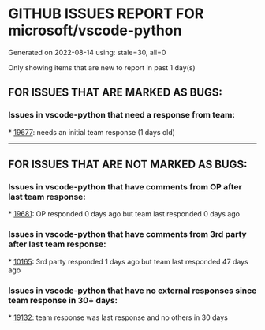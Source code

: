 
# GITHUB ISSUES REPORT FOR microsoft/vscode-python


Generated on 2022-08-14 using: stale=30, all=0


Only showing items that are new to report in past 1 day(s)


## FOR ISSUES THAT ARE MARKED AS BUGS:


### Issues in vscode-python that need a response from team:


\* [19677](https://github.com/microsoft/vscode-python/issues/19677 "Python Debug Console: Shell integration failed to activate"): needs an initial team response (1 days old)

---

## FOR ISSUES THAT ARE NOT MARKED AS BUGS:


### Issues in vscode-python that have comments from OP after last team response:


\* [19681](https://github.com/microsoft/vscode-python/issues/19681 "`codeActionsOnSave` `&quot;source.fixAll&quot;` removes used imports"): OP responded 0 days ago but team last responded 0 days ago

### Issues in vscode-python that have comments from 3rd party after last team response:


\* [10165](https://github.com/microsoft/vscode-python/issues/10165 "Fix environment-dependent git pre-commit hooks"): 3rd party responded 1 days ago but team last responded 47 days ago

### Issues in vscode-python that have no external responses since team response in 30+ days:


\* [19132](https://github.com/microsoft/vscode-python/issues/19132 "Allow Environment Shims"): team response was last response and no others in 30 days

